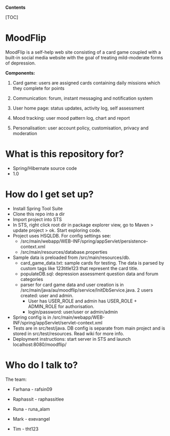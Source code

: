 **Contents**

[TOC]

# MoodFlip #

MoodFlip is a self-help web site consisting of a card game coupled with a built-in social media website with the goal of treating mild-moderate forms of depression.  

**Components:**

1. Card game: users are assigned cards containing daily missions which they complete for points

2. Communication: forum, instant messaging and notification system

3. User home page: status updates, activity log, self assessment

4. Mood tracking: user mood pattern log, chart and report

5. Personalisation: user account policy, customisation, privacy and moderation

# What is this repository for? #

* Spring/Hibernate source code 
* 1.0

# How do I get set up? #

* Install Spring Tool Suite
* Clone this repo into a dir
* Import project into STS
* In STS, right click root dir in package explorer view, go to Maven > update project > ok.  Start exploring code.
* Project uses HSQLDB.  For config settings see: 
    * /src/main/webapp/WEB-INF/spring/appServlet/persistence-context.xml 
    * /src/main/resources/database.properties
* Sample data is preloaded from /src/main/resources/db.
  * card_game_data.txt: sample cards for testing.  The data is parsed by custom tags like 123title123 that represent the card title.  
  * populateDB.sql: depression assessment question data and forum categories
  * parser for card game data and user creation is in /src/main/java/au/moodflip/service/InitDbService.java.  2 users created: user and admin.  
    * User has USER_ROLE and admin has USER_ROLE + ADMIN_ROLE for authorisation.  
    * login/password: user/user or admin/admin
* Spring config is in /src/main/webapp/WEB-INF/spring/appServlet/servlet-context.xml
* Tests are in src/test/java.  DB config is separate from main project and is stored in src/test/resources.  Read wiki for more info.  
* Deployment instructions: start server in STS and launch localhost:8080/moodflip/

# Who do I talk to? #

The team:

* Farhana - rafsin09

* Raphassit - raphassitlee

* Runa - runa_alam

* Mark - exevangel

* Tim - tht123